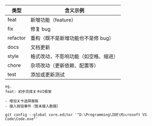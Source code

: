 | 类型     | 含义示例                             |
| -------- | ------------------------------------ |
| feat     | 新增功能（feature）                  |
| fix      | 修复 bug                             |
| refactor | 重构（既不是新增功能也不是修 bug）   |
| docs     | 文档更新                             |
| style    | 格式改动，不影响功能（如空格、缩进） |
| chore    | 杂项改动（更新依赖、配置等）         |
| test     | 添加或更新测试                       |

```
eg.
feat: 初步完成关卡UI框架

- 增加关卡选择面板
- 接入按钮事件（暂未接入数据）

git config --global core.editor '"D:\Programming\IDE\Microsoft VS Code\Code.exe"'
```

